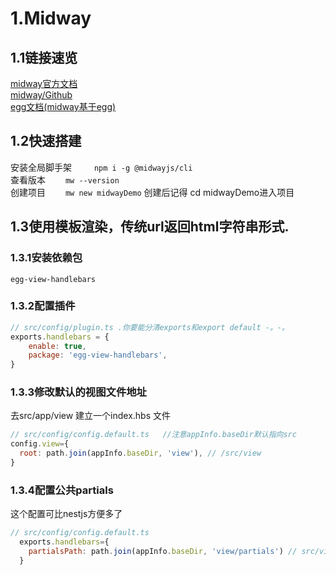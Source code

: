 # 1.Midway
## 1.1链接速览
  [midway官方文档](https://www.yuque.com/midwayjs/midway_v2/start_app)  
  [midway/Github](https://github.com/midwayjs/midway)  
  [egg文档(midway基于egg)](https://eggjs.org/zh-cn/intro/) 
## 1.2快速搭建
安装全局脚手架&emsp; &emsp;   ```npm i -g @midwayjs/cli```  
查看版本&emsp;&emsp;  ```mw --version```  
创建项目&emsp;&emsp;  ```mw new midwayDemo```   创建后记得 cd midwayDemo进入项目
 
## 1.3使用模板渲染，传统url返回html字符串形式.

### 1.3.1安装依赖包
```egg-view-handlebars```
### 1.3.2配置插件
```js
// src/config/plugin.ts .你要能分清exports和export default -。-。
exports.handlebars = {
    enable: true,
    package: 'egg-view-handlebars',
}
```
### 1.3.3修改默认的视图文件地址
去src/app/view 建立一个index.hbs 文件
``` js
// src/config/config.default.ts   //注意appInfo.baseDir默认指向src
config.view={
  root: path.join(appInfo.baseDir, 'view'), // /src/view 
}
```

### 1.3.4配置公共partials
这个配置可比nestjs方便多了

```js
// src/config/config.default.ts
  exports.handlebars={
    partialsPath: path.join(appInfo.baseDir, 'view/partials') // src/view/partials
  }
```

